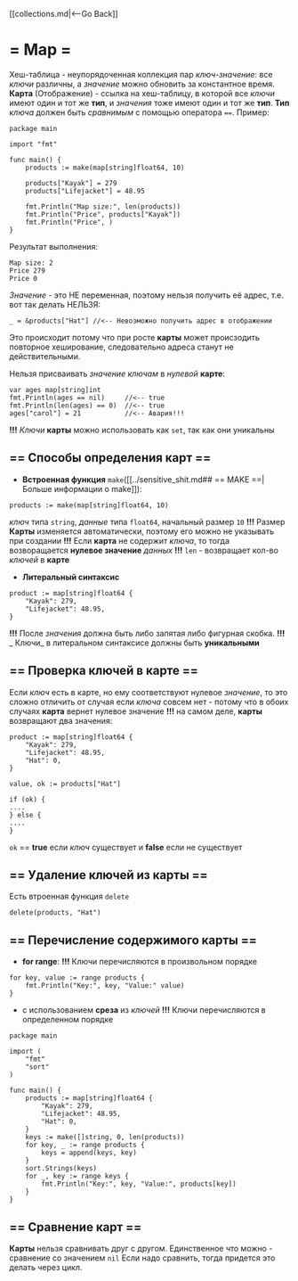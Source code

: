 [[collections.md|<--Go Back]]

# = Map =
Хеш-таблица - неупорядоченная коллекция пар _ключ-значение_: все _ключи_ различны, а _значение_ можно обновить за константное время. 
__Карта__ (Отображение) - ссылка на хеш-таблицу, в которой все _ключи_ имеют один и тот же __тип__, и _значения_ тоже имеют один и тот же __тип__.
__Тип__ _ключа_ должен быть _сравнимым_ с помощью оператора `==`.
Пример:
```
package main

import "fmt"

func main() {
	products := make(map[string]float64, 10)

	products["Kayak"] = 279
	products["Lifejacket"] = 48.95

	fmt.Println("Map size:", len(products))
	fmt.Println("Price", products["Kayak"])
	fmt.Println("Price", )
}
```
Результат выполнения:
```
Map size: 2
Price 279
Price 0
```

_Значение_ - это НЕ переменная, поэтому нельзя получить её адрес, т.е. вот так делать НЕЛЬЗЯ:
```
_ = &products["Hat"] //<-- Невозможно получить адрес в отображении
```
Это происходит потому что при росте __карты__ может происзодить повторное хеширование, следовательно адреса станут не действительными.


Нельзя присваивать _значение_ _ключам_ в _нулевой_ __карте__:
```
var ages map[string]int
fmt.Println(ages == nil)     //<-- true
fmt.Println(len(ages) == 0)  //<-- true
ages["carol"] = 21           //<-- Авария!!!
```

__!!!__ _Ключи_ __карты__ можно использовать как `set`, так как они уникальны

## == Способы определения карт ==
- __Встроенная функция__ `make`([[../sensitive_shit.md## == MAKE ==|Больше информации о make]]):
```
products := make(map[string]float64, 10)
```
_ключ_ типа `string`, _данные_ типа `float64`, начальный размер `10`
__!!!__ Размер __Карты__ изменяется автоматически, поэтому его можно не указывать при создании 
__!!!__ Если __карта__ не содержит _ключа_, то тогда возворащается __нулевое значение__ _данных_
__!!!__ `len` - возвращает кол-во _ключей_ в __карте__

- __Литеральный синтаксис__
```
product := map[string]float64 {
    "Kayak": 279,
	"Lifejacket": 48.95,
}
```
__!!!__ После _значения_ должна быть либо запятая либо фигурная скобка.
__!!!__ _ Ключи_ в литеральном синтаксисе должны быть __уникальными__

## == Проверка ключей в карте ==
Если _ключ_ есть в карте, но ему соответствуют нулевое _значение_, то это сложно отличить от случая если _ключа_ совсем нет - потому что в обоих случаях __карта__ вернет нулевое значение
__!!!__ на самом деле, __карты__ возвращают два значения:
```
product := map[string]float64 {
    "Kayak": 279,
	"Lifejacket": 48.95,
	"Hat": 0,
}

value, ok := products["Hat"]

if (ok) {
....
} else {
....
}
```

`ok` == __true__ если _ключ_ существует и __false__ если не существует

## == Удаление ключей из карты ==
Есть втроенная функция `delete`
```
delete(products, "Hat")
```

## == Перечисление содержимого карты ==
- __for range__:
__!!!__ Ключи перечисляются в произвольном порядке
```
for key, value := range products {
    fmt.Println("Key:", key, "Value:" value)
}
```

- с использованием __среза__ из _ключей_
__!!!__ Ключи перечисляются в определенном порядке
```
package main

import (
    "fmt"
	"sort"
)

func main() {
	products := map[string]float64 {
		"Kayak": 279,
		"Lifejacket": 48.95,
		"Hat": 0,
    }
	keys := make([]string, 0, len(products))
	for key, _ := range products {
		keys = append(keys, key)
	}
	sort.Strings(keys)
	for _, key := range keys {
		fmt.Println("Key:", key, "Value:", products[key])
	}
}
```

## == Сравнение карт ==
__Карты__ нельзя сравнивать друг с другом. Единственное что можно - сравнение со значением `nil`
Если надо сравнить, тогда придется это делать через цикл.
